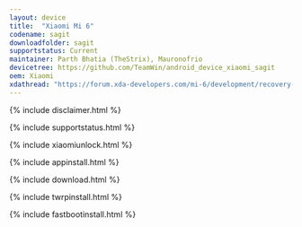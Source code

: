```yaml
---
layout: device
title:  "Xiaomi Mi 6"
codename: sagit
downloadfolder: sagit
supportstatus: Current
maintainer: Parth Bhatia (TheStrix), Mauronofrio
devicetree: https://github.com/TeamWin/android_device_xiaomi_sagit
oem: Xiaomi
xdathread: "https://forum.xda-developers.com/mi-6/development/recovery-twrp-xiaomi-mi-6-t3619822"
---
```


{% include disclaimer.html %}

{% include supportstatus.html %}

{% include xiaomiunlock.html %}

{% include appinstall.html %}

{% include download.html %}

{% include twrpinstall.html %}

{% include fastbootinstall.html %}
